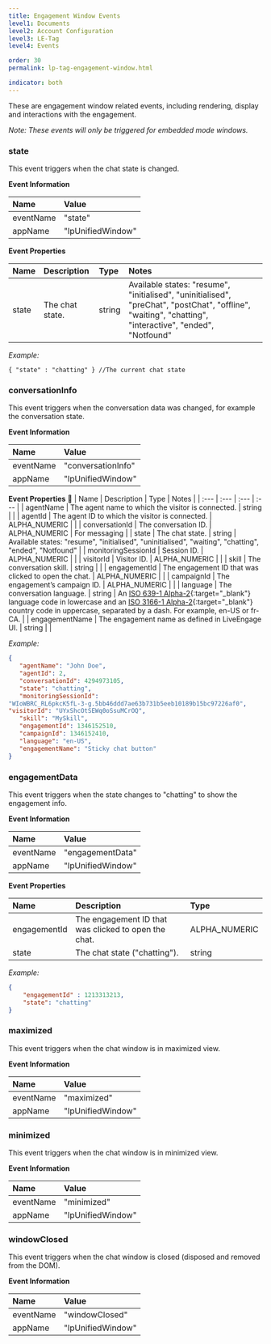 ```yaml
---
title: Engagement Window Events
level1: Documents
level2: Account Configuration
level3: LE-Tag
level4: Events

order: 30
permalink: lp-tag-engagement-window.html

indicator: both
---
```


These are engagement window related events, including rendering, display and interactions with the engagement.

*Note: These events will only be triggered for embedded mode windows.*

### state

This event triggers when the chat state is changed.

**Event Information**

| Name | Value |
| :--- | :--- |
| eventName | "state" |
| appName | "lpUnifiedWindow" |

**Event Properties**

| Name | Description | Type | Notes |
| :-- | :--- | :--- | :--- |
| state | The chat state. | string | Available states: "resume", "initialised", "uninitialised", "preChat", "postChat", "offline", "waiting", "chatting", "interactive", "ended", "Notfound" |

*Example:*

```{ "state" : "chatting" } //The current chat state```

### conversationInfo

This event triggers when the conversation data was changed, for example the conversation state.

**Event Information**
 
| Name | Value |
| :--- | :--- |
| eventName | "conversationInfo" |
| appName | "lpUnifiedWindow" |

**Event Properties**

| Name | Description | Type | Notes |
| :--- | :--- | :--- | :--- |
| agentName | The agent name to which the visitor is connected. | string | |
| agentId | The agent ID to which the visitor is connected. | ALPHA_NUMERIC | |
| conversationId | The conversation ID. | ALPHA_NUMERIC | For messaging |
| state | The chat state. | string | Available states: "resume", "initialised", "uninitialised", "waiting", "chatting", "ended", "Notfound" |
| monitoringSessionId | Session ID. | ALPHA_NUMERIC | |
| visitorId | Visitor ID. | ALPHA_NUMERIC | |
| skill | The conversation skill. | string | |
| engagementId | The engagement ID that was clicked to open the chat. | ALPHA_NUMERIC | |
| campaignId | The engagement’s campaign ID. | ALPHA_NUMERIC | |
| language | The conversation language. | string | An [ISO 639-1 Alpha-2](http://openid.net/specs/openid-connect-core-1_0.html#ISO639-1){:target="_blank"} language code in lowercase and an [ISO 3166-1 Alpha-2](http://openid.net/specs/openid-connect-core-1_0.html#ISO3166-1){:target="_blank"} country code in uppercase, separated by a dash. For example, en-US or fr-CA. |
| engagementName | The engagement name as defined in LiveEngage UI. | string  | |

*Example:*

```json
{
   "agentName": "John Doe",
   "agentId": 2,
   "conversationId": 4294973105,
   "state": "chatting",
   "monitoringSessionId":       
"WIoWBRC_RL6pkcK5fL-3-g.5bb46ddd7ae63b731b5eeb10189b15bc97226af0",
"visitorId": "UYxShcOtSEWq0oSsuMCrOQ", 
   "skill": "MySkill", 
   "engagementId": 1346152510, 
   "campaignId": 1346152410, 
   "language": "en-US", 
   "engagementName": "Sticky chat button"
}
```

### engagementData

This event triggers when the state changes to "chatting" to show the engagement info.

**Event Information**

| Name | Value |
| :--- | :--- |
| eventName | "engagementData" |
| appName | "lpUnifiedWindow" |

**Event Properties**

| Name | Description | Type |
| :--- | :--- | :--- |
| engagementId | The engagement ID that was clicked to open the chat. | ALPHA_NUMERIC | |
| state | The chat state ("chatting"). | string |

*Example:*

```json
{
    "engagementId" : 1213313213,
    "state": "chatting"
}
```

### maximized

This event triggers when the chat window is in maximized view. 

**Event Information**

| Name | Value |
| :--- | :--- |
| eventName | "maximized" |
| appName | "lpUnifiedWindow" |

### minimized 

This event triggers when the chat window is in minimized view. 

**Event Information**

| Name | Value |
| :--- | :--- |
| eventName | "minimized" |
| appName | "lpUnifiedWindow" |

### windowClosed 

This event triggers when the chat window is closed (disposed and removed from the DOM). 

**Event Information**

| Name | Value |
| :--- | :--- |
| eventName | "windowClosed" |
| appName | "lpUnifiedWindow" |

